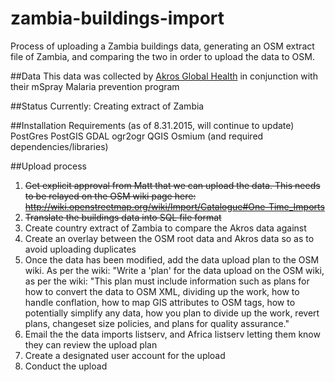 # zambia-buildings-import

Process of uploading a Zambia buildings data, generating an OSM extract file of Zambia, and comparing the two in order to upload the data to OSM.

##Data
This data was collected by <a href='http://akros.com/how-we-do-it/data-collection/'>Akros Global Health</a> in conjunction with their mSpray Malaria prevention program

##Status
Currently: Creating extract of Zambia

##Installation Requirements 
(as of 8.31.2015, will continue to update)
        PostGres
        PostGIS
        GDAL
        ogr2ogr
        QGIS 
        Osmium (and required dependencies/libraries)

##Upload process

1. <strike>Get explicit approval from Matt that we can upload the data. This needs to be relayed on the OSM wiki page here: http://wiki.openstreetmap.org/wiki/Import/Catalogue#One-Time_Imports</strike>
2. <strike>Translate the buildings data into SQL file format</strike>
3. Create country extract of Zambia to compare the Akros data against
4. Create an overlay between the OSM root data and Akros data so as to avoid uploading duplicates
5. Once the data has been modified, add the data upload plan to the OSM wiki. As per the wiki:
    "Write a 'plan' for the data upload on the OSM wiki, as per the wiki: "This plan must include information such as plans for how to convert the data to OSM XML, dividing up the work, how to handle conflation, how to map GIS attributes to OSM tags, how to potentially simplify any data, how you plan to divide up the work, revert plans, changeset size policies, and plans for quality assurance."
6. Email the the data imports listserv, and Africa listserv letting them know they can review the upload plan
7. Create a designated user account for the upload
8. Conduct the upload




